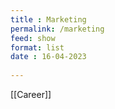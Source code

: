 ```yaml
---
title : Marketing
permalink: /marketing
feed: show
format: list
date : 16-04-2023
 
---
```


[[Career]]

